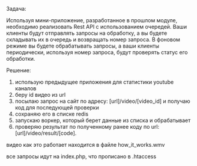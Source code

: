 Задача:

Используя мини-приложение, разработанное в прошлом модуле, необходимо реализовать Rest API с использованием очередей. Ваши клиенты будут отправлять запросы на обработку, а вы будете складывать их в очередь и возвращать номер запроса. В фоновом режиме вы будете обрабатывать запросы, а ваши клиенты периодически, используя номер запроса, будут проверять статус его обработки.

Решение:

1) использую предыдущее приложения для статистики youtube каналов
2) беру id видео из url
3) посылаю запрос на сайт по адресу: [url]/video/[video_id] и получаю код для последующей проверки
4) сохраняю его в списке redis
5) запускаю воркер, который берет данные из списка и обрабатывает
6) проверяю результат по полученному ранее коду по url: [url]/video/result/[code].

видео как это работает находится в файле how_it_works.wmv

все запросы идут на index.php, что прописано в .htaccess
  
